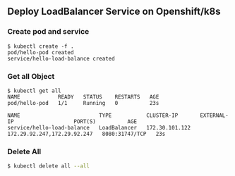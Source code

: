 ## Deploy LoadBalancer Service on Openshift/k8s

### Create pod and service
```
$ kubectl create -f . 
pod/hello-pod created
service/hello-load-balance created
```
### Get all Object
```
$ kubectl get all 
NAME            READY   STATUS    RESTARTS   AGE
pod/hello-pod   1/1     Running   0          23s

NAME                         TYPE           CLUSTER-IP       EXTERNAL-IP                   PORT(S)          AGE
service/hello-load-balance   LoadBalancer   172.30.101.122   172.29.92.247,172.29.92.247   8080:31747/TCP   23s
```

### Delete All
```bash
$ kubectl delete all --all
```